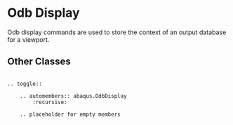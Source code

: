# Odb Display

Odb display commands are used to store the context of an output database for a viewport.

## Other Classes

```{eval-rst}

.. toggle::

    .. automembers:: abaqus.OdbDisplay
        :recursive:

    .. placeholder for empty members
```
